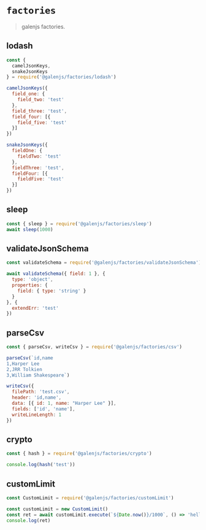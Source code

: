 # `factories`

> galenjs factories.

## lodash

```javascript
const {
  camelJsonKeys,
  snakeJsonKeys
} = require('@galenjs/factories/lodash')

camelJsonKeys({
  field_one: {
    field_two: 'test'
  },
  field_three: 'test',
  field_four: [{
    field_five: 'test'
  }]
})

snakeJsonKeys({
  fieldOne: {
    fieldTwo: 'test'
  },
  fieldThree: 'test',
  fieldFour: [{
    fieldFive: 'test'
  }]
})
```

## sleep

```javascript
const { sleep } = require('@galenjs/factories/sleep')
await sleep(1000)
```

## validateJsonSchema

```javascript
const validateSchema = require('@galenjs/factories/validateJsonSchema')

await validateSchema({ field: 1 }, {
  type: 'object',
  properties: {
    field: { type: 'string' }
  }
}, {
  extendErr: 'test'
})
```

## parseCsv

```javascript
const { parseCsv, writeCsv } = require('@galenjs/factories/csv')

parseCsv(`id,name
1,Harper Lee
2,JRR Tolkien
3,William Shakespeare`)

writeCsv({
  filePath: 'test.csv',
  header: 'id,name',
  data: [{ id: 1, name: "Harper Lee" }],
  fields: ['id', 'name'],
  writeLineLength: 1
})
```

## crypto

```javascript
const { hash } = require('@galenjs/factories/crypto')

console.log(hash('test'))
```

## customLimit

```javascript
const CustomLimit = require('@galenjs/factories/customLimit')

const customLimit = new CustomLimit()
const ret = await customLimit.execute(`${Date.now()}/1000`, () => 'helloWorld')
console.log(ret)
```
